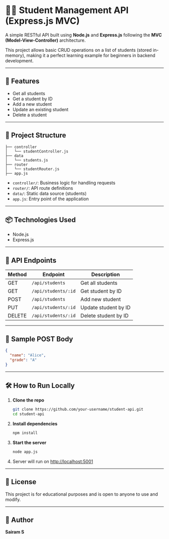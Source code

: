 # 🧑‍🎓 Student Management API (Express.js MVC)

A simple RESTful API built using **Node.js** and **Express.js** following the **MVC (Model-View-Controller)** architecture.

This project allows basic CRUD operations on a list of students (stored in-memory), making it a perfect learning example for beginners in backend development.

---

## 🚀 Features

- Get all students
- Get a student by ID
- Add a new student
- Update an existing student
- Delete a student

---

## 📁 Project Structure

```
├── controller
│   └── studentController.js
├── data
│   └── students.js
├── router
│   └── studentRouter.js
├── app.js
```

- `controller/`: Business logic for handling requests
- `router/`: API route definitions
- `data/`: Static data source (students)
- `app.js`: Entry point of the application

---

## 📦 Technologies Used

- Node.js
- Express.js

---

## 📌 API Endpoints

| Method | Endpoint            | Description             |
|--------|---------------------|-------------------------|
| GET    | `/api/students`     | Get all students        |
| GET    | `/api/students/:id` | Get student by ID       |
| POST   | `/api/students`     | Add new student         |
| PUT    | `/api/students/:id` | Update student by ID    |
| DELETE | `/api/students/:id` | Delete student by ID    |

---

## 🧪 Sample POST Body

```json
{
  "name": "Alice",
  "grade": "A"
}
```

---

## 🛠 How to Run Locally

1. **Clone the repo**
   ```bash
   git clone https://github.com/your-username/student-api.git
   cd student-api
   ```

2. **Install dependencies**
   ```bash
   npm install
   ```

3. **Start the server**
   ```bash
   node app.js
   ```

4. Server will run on [http://localhost:5001](http://localhost:5001)

---

## 📜 License

This project is for educational purposes and is open to anyone to use and modify.

---

## 🙌 Author

**Sairam S**
